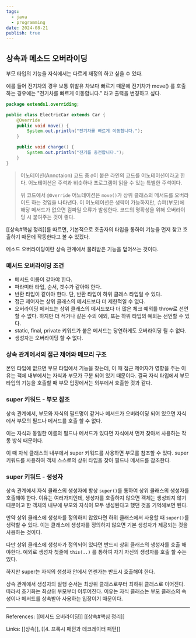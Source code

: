 ```yaml
---
tags:
  - java
  - programming
date: 2024-08-21
publish: true
---
```


## 상속과 메소드 오버라이딩

부모 타입의 기능을 자식에서는 다르게 재정의 하고 싶을 수 있다.

예를 들어 전기차의 경우 보통 휘발유 차보다 빠르기 때문에 전기차가 move() 를 호출하는 경우에는 "전기차를 빠르게 이동합니다." 라고 출력을 변경하고 싶다.

```java
package extends1.overriding;

public class ElectricCar extends Car {
    @Override
    public void move() {
        System.out.println("전기차를 빠르게 이동합니다.");
    }

    public void charge() {
        System.out.println("전기를 충전합니다.");
    }
}
```

> 어노테이션(Annotaion)
> 코드 중 `@`이 붙은 라인의 코드를 어노테이션이라고 한다. 어노테이션은 주석과 비슷하나 프로그램이 읽을 수 있는 특별한 주석이다.
>
> 위 코드에서 `@Override` 어노테이션은 `move()`가 상위 클래스의 메서드를 오버라이드 하는 것임을 나타낸다. 이 어노테이션은 생략이 가능하지만, 슈퍼(부모)에 해당 메서드가 없으면 컴파일 오류가 발생한다. 코드의 명확성을 위해 오버라이딩 시 붙여주는 것이 좋다.

[[상속#핵심 정리]]를 따르면, 기본적으로 호출자의 타입을 통하여 기능을 먼저 찾고 호출하기 때문에 작동한다고 볼 수 있겠다.

메소드 오버라이딩이란 상속 관계에서 물려받은 기능을 덮어쓰는 것이다.

### 메서드 오버라이딩 조건

- 메서드 이름이 같아야 한다.
- 파라미터 타입, 순서, 갯수가 같아야 한다.
- 반환 타입이 같아야 한다. 단, 반환 타입이 하위 클래스 타입일 수 있다.
- 접근 제어자는 상위 클래스의 메서드보다 더 제한적일 수 없다.
- 오버라이딩 메서드는 상위 클래스의 메서드보다 더 많은 체크 예외를 throw로 선언할 수 없다. 하지만 더 적거나 같은 수의 예외, 또는 하위 타입의 예외는 선언할 수 있다.
- static, final, private 키워드가 붙은 메서드는 당연하게도 오버라이딩 될 수 없다.
- 생성자는 오버라이딩 할 수 없다.

### 상속 관계에서의 접근 제어와 메모리 구조

본인 타입에 없으면 부모 타입에서 기능을 찾는데, 이 때 접근 제어자가 영향을 주는 이유는 객체 내부에서는 자식과 부모가 구분 되어 있기 때문이다. 결국 자식 타입에서 부모 타입의 기능을 호출할 때 부모 입장에서는 외부에서 호출한 것과 같다.

### super 키워드 - 부모 참조

상속 관계에서, 부모와 자식의 필드명이 같거나 메서드가 오버라이딩 되어 있으면 자식에서 부모의 필드나 메서드를 호출 할 수 없다.

이는 자식과 동일한 이름의 필드나 메서드가 있다면 자식에서 먼저 찾아서 사용하는 작동 방식 때문이다.

이 때 자식 클래스의 내부에서 super 키워드를 사용하면 부모를 참조할 수 있다. super 키워드를 사용하여 객체 스스로의 상위 타입을 찾아 필드나 메서드를 참조한다.

### super 키워드 - 생성자

상속 관계에서 자식 클래스의 생성자에 항상 `super()`를 통하여 상위 클래스의 생성자를 호출해야 한다. 이유는 여러가지인데, 생성자를 호출하지 않으면 객체는 생성되지 않기 때문이고 한 객체의 내부에 부모와 자식이 모두 생성된다고 했던 것을 기억해보면 된다.

만약 상위 클래스에 생성자를 정의하지 않았다면 하위 클래스에서 사용할 때 `super()`를 생략할 수 있다. 이는 클래스에 생성자를 정의하지 않으면 기본 생성자가 제공되는 것을 사용하는 것이다.

다만 상위 클래스에 생성자가 정의되어 있다면 반드시 상위 클래스의 생성자를 호출 해야한다.
예외로 생성자 첫줄에 `this(..)` 를 통하여 자기 자신의 생성자를 호출 할 수는 있다.

하지만 super는 자식의 생성자 안에서 언젠가는 반드시 호출해야 한다.

상속 관계에서 생성자의 실행 순서는 최상위 클래스로부터 최하위 클래스로 이어진다. 따라서 초기화는 최상위 부모부터 이루어진다. 이유는 자식 클래스는 부모 클래스의 속성이나 메서드를 상속받아 사용하는 입장이기 때문이다.

---

References: [[메서드 오버라이딩]] [[상속#핵심 정리]]

Links: [[상속]], [[4. 프록시 패턴과 데코레이터 패턴]]
